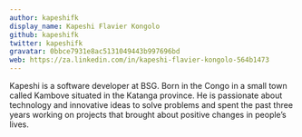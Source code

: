 ```yaml
---
author: kapeshifk
display_name: Kapeshi Flavier Kongolo
github: kapeshifk
twitter: kapeshifk
gravatar: 0bbce7931e8ac5131049443b997696bd
web: https://za.linkedin.com/in/kapeshi-flavier-kongolo-564b1473
---
```


Kapeshi is a software developer at BSG. Born in the Congo in a small town called Kambove
situated in the Katanga province. He is passionate about technology and innovative ideas to solve problems and 
spent the past three years working on projects that brought about positive changes in people’s lives.
